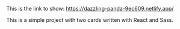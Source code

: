 This is the link to show: https://dazzling-panda-9ec609.netlify.app/

This is a simple project with two cards written with React and Sass.
